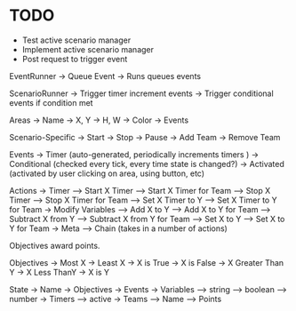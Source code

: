 # TODO

- Test active scenario manager
- Implement active scenario manager
- Post request to trigger event

EventRunner
-> Queue Event
-> Runs queues events

ScenarioRunner
-> Trigger timer increment events
-> Trigger conditional events if condition met

Areas
-> Name
-> X, Y
-> H, W
-> Color
-> Events

Scenario-Specific
-> Start
-> Stop
-> Pause
-> Add Team
-> Remove Team

Events
-> Timer (auto-generated, periodically increments timers )
-> Conditional (checked every tick, every time state is changed?)
-> Activated (activated by user clicking on area, using button, etc)

Actions
-> Timer
--> Start X Timer
--> Start X Timer for Team
--> Stop X Timer
--> Stop X Timer for Team
--> Set X Timer to Y
--> Set X Timer to Y for Team
-> Modify Variables
--> Add X to Y
--> Add X to Y for Team
--> Subtract X from Y
--> Subtract X from Y for Team
--> Set X to Y
--> Set X to Y for Team
-> Meta
--> Chain (takes in a number of actions)

Objectives award points.

Objectives
-> Most X
-> Least X
-> X is True
-> X is False
-> X Greater Than Y
-> X Less ThanY
-> X is Y

State
-> Name
-> Objectives
-> Events
-> Variables
--> string
--> boolean
--> number
-> Timers
--> active
-> Teams
--> Name
--> Points
